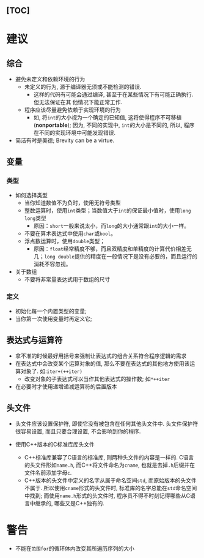 [TOC]
---
# 建议

## 综合

* 避免未定义和依赖环境的行为
  * 未定义的行为, 源于编译器无须或不能检测的错误.
      * 这样的代码有可能会通过编译, 甚至于在某些情况下有可能正确执行. 但无法保证在其	他情况下能正常工作.
  * 程序应该尽量避免依赖于实现环境的行为
      * 如, 将`int`的大小视为一个确定的已知值, 这将使得程序不可移植(**nonportable**); 因为, 不同的实现中, `int`的大小是不同的, 所以, 程序在不同的实现环境中可能发现错误.
* 简洁有时是美德; Brevity can be a virtue.
## 变量

### 类型

* 如何选择类型
  * 当你知道数值不为负时，使用无符号类型
  * 整数运算时，使用`int`类型；当数值大于`int`的保证最小值时，使用`long long`类型
      * 原因：`short`一般来说太小，而`long`的大小通常跟`int`的大小一样。
  * 不要在算术表达式中使用`char`或`bool`。
  * 浮点数运算时，使用`double`类型；
      * 原因：`float`经常精度不够，而且双精度和单精度的计算代价相差无几；`long double`提供的精度在一般情况下是没有必要的，而且运行的消耗不容忽视。
* 关于数组
  * 不要将非常量表达式用于数组的尺寸
### 定义
* 初始化每一个内置类型的变量;
* 当你第一次使用变量时再定义它;

## 表达式与运算符

* 拿不准的时候最好用括号来强制让表达式的组合关系符合程序逻辑的需求
* 在表达式中会改变某个运算对象的值, 那么不要在表达式的其他地方使用该运算对象了. 如:`iter+(++iter)`
  * 改变对象的子表达式可以当作其他表达式的操作数; 如`*++iter`
* 在必要时才使用递增递减运算符的后置版本

## 头文件

* 头文件应该设置保护符, 即使它没有被包含在任何其他头文件中. 头文件保护符很容易设置, 而且只要合理设置, 不会影响到你的程序.

* 使用C++版本的C标准库库头文件
  * C++标准库兼容了C语言的标准库, 则两种头文件的内容是一样的. C语言的头文件形如`name.h`, 而C++将文件命名为`cname`, 也就是去掉`.h`后缀并在文件名前添加字母`c`.
  * C++版本的头文件中定义的名字从属于命名空间`std`, 而原始版本的头文件不属于. 所以使用`cname`形式的头文件时, 标准库的名字总能在`std`命名空间中找到; 而使用`name.h`形式的头文件时, 程序员不得不时刻记得哪些从C语言中继承的, 哪些又是C++独有的.

# 警告

* 不能在`范围for`的循环体内改变其所遍历序列的大小